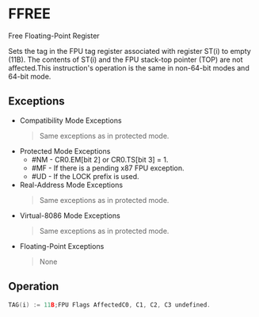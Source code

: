 # FFREE

Free Floating-Point Register

Sets the tag in the FPU tag register associated with register ST(i) to empty (11B).
The contents of ST(i) and the FPU stack-top pointer (TOP) are not affected.This instruction's operation is the same in non-64-bit modes and 64-bit mode.

## Exceptions

- Compatibility Mode Exceptions
  > Same exceptions as in protected mode.
- Protected Mode Exceptions
  - #NM - CR0.EM[bit 2] or CR0.TS[bit 3] = 1.
  - #MF - If there is a pending x87 FPU exception.
  - #UD - If the LOCK prefix is used.
- Real-Address Mode Exceptions
  > Same exceptions as in protected mode.
- Virtual-8086 Mode Exceptions
  > Same exceptions as in protected mode.
- Floating-Point Exceptions
  > None

## Operation

```C
TAG(i) := 11B;FPU Flags AffectedC0, C1, C2, C3 undefined.
```
